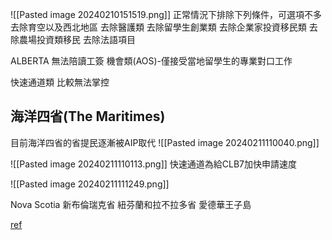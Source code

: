 ![[Pasted image 20240210151519.png]]
正常情況下排除下列條件，可選項不多
去除育空以及西北地區
去除醫護類
去除留學生創業類
去除企業家投資移民類
去除農場投資類移民
去除法語項目


ALBERTA
無法陪讀工簽
機會類(AOS)-僅接受當地留學生的專業對口工作

快速通道類
比較無法掌控




## 海洋四省(The Maritimes)
目前海洋四省的省提民逐漸被AIP取代
![[Pasted image 20240211110040.png]]

![[Pasted image 20240211110113.png]]
快速通道為給CLB7加快申請速度

![[Pasted image 20240211111249.png]]

Nova Scotia
新布倫瑞克省
紐芬蘭和拉不拉多省
愛德華王子島

[ref](https://www.youtube.com/watch?v=0ubrkOhd-E8&list=PLGMrzTnCOjdSgYh6726zwh-pHRd0-28x9)


